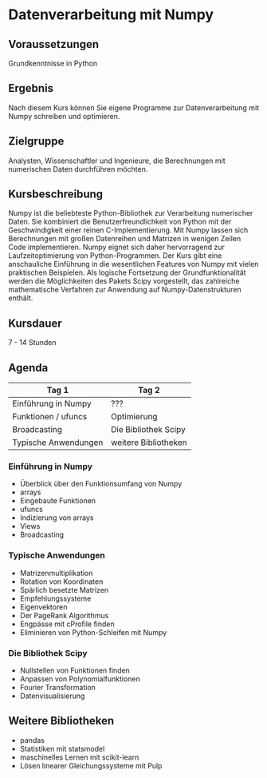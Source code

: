 
# Datenverarbeitung mit Numpy

## Voraussetzungen

Grundkenntnisse in Python

## Ergebnis

Nach diesem Kurs können Sie eigene Programme zur Datenverarbeitung mit Numpy schreiben und optimieren.

## Zielgruppe

Analysten, Wissenschaftler und Ingenieure, die Berechnungen mit numerischen Daten durchführen möchten.


## Kursbeschreibung

Numpy ist die beliebteste Python-Bibliothek zur Verarbeitung numerischer Daten. Sie kombiniert die Benutzerfreundlichkeit von Python mit der Geschwindigkeit einer reinen C-Implementierung. 
Mit Numpy lassen sich Berechnungen mit großen Datenreihen und Matrizen in wenigen Zeilen Code implementieren. Numpy eignet sich daher hervorragend zur Laufzeitoptimierung von Python-Programmen.
Der Kurs gibt eine anschauliche Einführung in die wesentlichen Features von Numpy mit vielen praktischen Beispielen. Als logische Fortsetzung der Grundfunktionalität werden die Möglichkeiten des Pakets Scipy vorgestellt, das zahlreiche mathematische Verfahren zur Anwendung auf Numpy-Datenstrukturen enthält.


## Kursdauer 

7 - 14 Stunden


## Agenda

| Tag 1 | Tag 2 |
|-------|-------|
| Einführung in Numpy | ???
| Funktionen / ufuncs | Optimierung |
| Broadcasting | Die Bibliothek Scipy |
| Typische Anwendungen | weitere Bibliotheken |


### Einführung in Numpy

* Überblick über den Funktionsumfang von Numpy
* arrays
* Eingebaute Funktionen
* ufuncs
* Indizierung von arrays
* Views
* Broadcasting

### Typische Anwendungen

* Matrizenmultiplikation
* Rotation von Koordinaten
* Spärlich besetzte Matrizen
* Empfehlungssysteme
* Eigenvektoren
* Der PageRank Algorithmus
* Engpässe mit cProfile finden
* Eliminieren von Python-Schleifen mit Numpy


### Die Bibliothek Scipy

* Nullstellen von Funktionen finden
* Anpassen von Polynomialfunktionen
* Fourier Transformation
* Datenvisualisierung

## Weitere Bibliotheken

* pandas
* Statistiken mit statsmodel
* maschinelles Lernen mit scikit-learn
* Lösen linearer Gleichungssysteme mit Pulp
